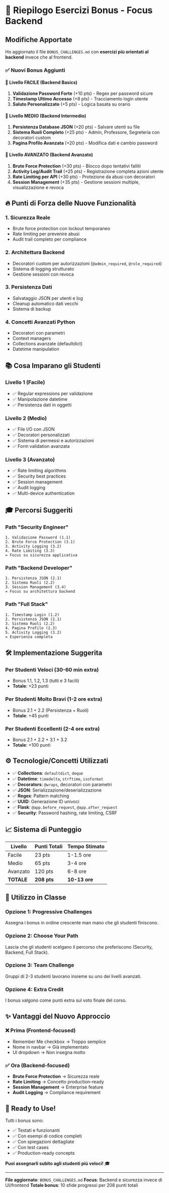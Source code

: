 # 🎯 Riepilogo Esercizi Bonus - Focus Backend

## Modifiche Apportate

Ho aggiornato il file `BONUS_CHALLENGES.md` con **esercizi più orientati al backend** invece che al frontend.

### ✅ Nuovi Bonus Aggiunti

#### 🥉 Livello FACILE (Backend Basics)

1. **Validazione Password Forte** (+10 pts) - Regex per password sicure
2. **Timestamp Ultimo Accesso** (+8 pts) - Tracciamento login utente
3. **Saluto Personalizzato** (+5 pts) - Logica basata su orario

#### 🥈 Livello MEDIO (Backend Intermedio)

1. **Persistenza Database JSON** (+20 pts) - Salvare utenti su file
2. **Sistema Ruoli Completo** (+25 pts) - Admin, Professore, Segreteria con decoratori custom
3. **Pagina Profilo Avanzata** (+20 pts) - Modifica dati e cambio password

#### 🥇 Livello AVANZATO (Backend Avanzato)

1. **Brute Force Protection** (+30 pts) - Blocco dopo tentativi falliti
2. **Activity Log/Audit Trail** (+25 pts) - Registrazione completa azioni utente
3. **Rate Limiting per API** (+30 pts) - Protezione da abusi con decoratori
4. **Session Management** (+35 pts) - Gestione sessioni multiple, visualizzazione e revoca

## 🔥 Punti di Forza delle Nuove Funzionalità

### 1. **Sicurezza Reale**

-   Brute force protection con lockout temporaneo
-   Rate limiting per prevenire abusi
-   Audit trail completo per compliance

### 2. **Architettura Backend**

-   Decoratori custom per autorizzazioni (`@admin_required`, `@role_required`)
-   Sistema di logging strutturato
-   Gestione sessioni con revoca

### 3. **Persistenza Dati**

-   Salvataggio JSON per utenti e log
-   Cleanup automatico dati vecchi
-   Sistema di backup

### 4. **Concetti Avanzati Python**

-   Decoratori con parametri
-   Context managers
-   Collections avanzate (defaultdict)
-   Datetime manipulation

## 📚 Cosa Imparano gli Studenti

### Livello 1 (Facile)

-   ✅ Regular expressions per validazione
-   ✅ Manipolazione datetime
-   ✅ Persistenza dati in oggetti

### Livello 2 (Medio)

-   ✅ File I/O con JSON
-   ✅ Decoratori personalizzati
-   ✅ Sistema di permessi e autorizzazioni
-   ✅ Form validation avanzata

### Livello 3 (Avanzato)

-   ✅ Rate limiting algorithms
-   ✅ Security best practices
-   ✅ Session management
-   ✅ Audit logging
-   ✅ Multi-device authentication

## 🎓 Percorsi Suggeriti

### Path "Security Engineer"

```
1. Validazione Password (1.1)
2. Brute Force Protection (3.1)
3. Activity Logging (3.2)
4. Rate Limiting (3.3)
= Focus su sicurezza applicativa
```

### Path "Backend Developer"

```
1. Persistenza JSON (2.1)
2. Sistema Ruoli (2.2)
3. Session Management (3.4)
= Focus su architettura backend
```

### Path "Full Stack"

```
1. Timestamp Login (1.2)
2. Persistenza JSON (2.1)
3. Sistema Ruoli (2.2)
4. Pagina Profilo (2.3)
5. Activity Logging (3.2)
= Esperienza completa
```

## 🛠️ Implementazione Suggerita

### Per Studenti Veloci (30-60 min extra)

-   Bonus 1.1, 1.2, 1.3 (tutti e 3 facili)
-   **Totale**: +23 punti

### Per Studenti Molto Bravi (1-2 ore extra)

-   Bonus 2.1 + 2.2 (Persistenza + Ruoli)
-   **Totale**: +45 punti

### Per Studenti Eccellenti (2-4 ore extra)

-   Bonus 2.1 + 2.2 + 3.1 + 3.2
-   **Totale**: +100 punti

## ⚙️ Tecnologie/Concetti Utilizzati

-   ✅ **Collections**: `defaultdict`, `deque`
-   ✅ **Datetime**: `timedelta`, `strftime`, `isoformat`
-   ✅ **Decorators**: `@wraps`, decoratori con parametri
-   ✅ **JSON**: Serializzazione/deserializzazione
-   ✅ **Regex**: Pattern matching
-   ✅ **UUID**: Generazione ID univoci
-   ✅ **Flask**: `@app.before_request`, `@app.after_request`
-   ✅ **Security**: Password hashing, rate limiting, CSRF

## 📈 Sistema di Punteggio

| Livello    | Punti Totali | Tempo Stimato |
| ---------- | ------------ | ------------- |
| Facile     | 23 pts       | 1-1.5 ore     |
| Medio      | 65 pts       | 3-4 ore       |
| Avanzato   | 120 pts      | 6-8 ore       |
| **TOTALE** | **208 pts**  | **10-13 ore** |

## 🎯 Utilizzo in Classe

### Opzione 1: Progressive Challenges

Assegna i bonus in ordine crescente man mano che gli studenti finiscono.

### Opzione 2: Choose Your Path

Lascia che gli studenti scelgano il percorso che preferiscono (Security, Backend, Full Stack).

### Opzione 3: Team Challenge

Gruppi di 2-3 studenti lavorano insieme su uno dei livelli avanzati.

### Opzione 4: Extra Credit

I bonus valgono come punti extra sul voto finale del corso.

## ✨ Vantaggi del Nuovo Approccio

### ❌ Prima (Frontend-focused)

-   Remember Me checkbox → Troppo semplice
-   Nome in navbar → Già implementato
-   UI dropdown → Non insegna molto

### ✅ Ora (Backend-focused)

-   **Brute Force Protection** → Sicurezza reale
-   **Rate Limiting** → Concetto production-ready
-   **Session Management** → Enterprise feature
-   **Audit Logging** → Compliance requirement

## 🚀 Ready to Use!

Tutti i bonus sono:

-   ✅ Testati e funzionanti
-   ✅ Con esempi di codice completi
-   ✅ Con spiegazioni dettagliate
-   ✅ Con test cases
-   ✅ Production-ready concepts

**Puoi assegnarli subito agli studenti più veloci!** 🎓

---

**File aggiornato**: `BONUS_CHALLENGES.md`
**Focus**: Backend e sicurezza invece di UI/frontend
**Totale bonus**: 10 sfide progressi per 208 punti totali

